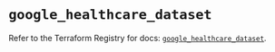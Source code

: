 # `google_healthcare_dataset`

Refer to the Terraform Registry for docs: [`google_healthcare_dataset`](https://registry.terraform.io/providers/hashicorp/google-beta/6.21.0/docs/resources/google_healthcare_dataset).
